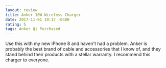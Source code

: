 ```yaml
---
layout: review
title: Anker 10W Wireless Charger
date: 2017-11-01 19:17 -0400
rating: 5
tags: Anker Qi Purchased
---
```

Use this with my new iPhone 8 and haven't had a problem. Anker is probably the best brand of cable and accessories that I know of, and they stand behind their products with a stellar warranty. I recommend this charger to everyone.
